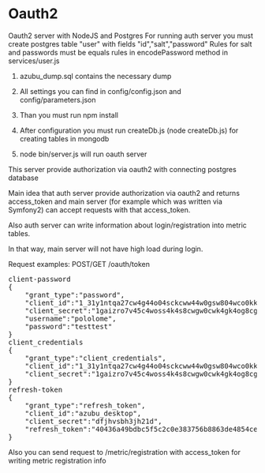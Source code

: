 # Oauth2
Oauth2 server with NodeJS and Postgres
For running auth server you must create postgres table "user" with fields "id","salt","password"
Rules for salt and passwords must be equals rules in encodePassword method in services/user.js

1. azubu_dump.sql contains the necessary dump

2. All settings you can find in config/config.json and config/parameters.json

3. Than you must run npm install

4. After configuration you must run createDb.js (node createDb.js) for creating tables in mongodb

5. node bin/server.js will run oauth server

This server provide authorization via oauth2 with connecting postgres database

Main idea that auth server provide authorization via oauth2 and returns access_token
and main server (for example which was written via Symfony2) can accept requests with that access_token.

Also auth server can write information about login/registration into metric tables.

In that way, main server will not have high load during login.
 

Request examples:
POST/GET  /oauth/token
<pre>
client-password
{
    "grant_type":"password",
    "client_id":"1_31y1ntqa27cw4g44o04sckcww44w0gsw804wco0kkgwkcoog40",
    "client_secret":"1gaizro7v45c4woss4k4s8cwgw0cwk4gk4og8cg8ws8owg8c0c",
    "username":"pololome",
    "password":"testtest"
}
client_credentials
{
	"grant_type":"client_credentials",
	"client_id":"1_31y1ntqa27cw4g44o04sckcww44w0gsw804wco0kkgwkcoog40",
    "client_secret":"1gaizro7v45c4woss4k4s8cwgw0cwk4gk4og8cg8ws8owg8c0c",
}
refresh-token
{
    "grant_type":"refresh_token",
    "client_id":"azubu_desktop",
    "client_secret":"dfjhvsbh3jh21d",
    "refresh_token":"40436a49bdbc5f5c2c0e383756b8863de4854ce7712523e220e4fd4df98beaf6"
}
</pre>
Also you can send request to /metric/registration with access_token for writing metric registration info